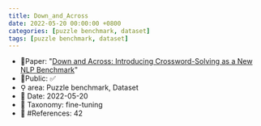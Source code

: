 ```yaml
---
title: Down_and_Across
date: 2022-05-20 00:00:00 +0800
categories: [puzzle benchmark, dataset]
tags: [puzzle benchmark, dataset]
---
```


- 📙Paper: "[Down and Across: Introducing Crossword-Solving as a New NLP Benchmark](https://www.semanticscholar.org/paper/Down-and-Across%3A-Introducing-Crossword-Solving-as-a-Kulshreshtha-Kovaleva/33986e5964f025a4f8343322149ef66cf194b5da)"
- 🔑Public: ✅
- ⚲ area: Puzzle benchmark, Dataset
- 📅 Date: 2022-05-20
- 🔎 Taxonomy: fine-tuning
- 📝 #References: 42
